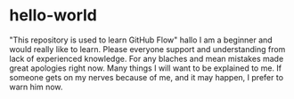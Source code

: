 # hello-world
"This repository is used to learn GitHub Flow"
hallo I am a beginner and would really like to learn. Please everyone support and understanding from lack of experienced knowledge. For any blaches and mean mistakes made great apologies right now. Many things I will want to be explained to me. If someone gets on my nerves because of me, and it may happen, I prefer to warn him now.
